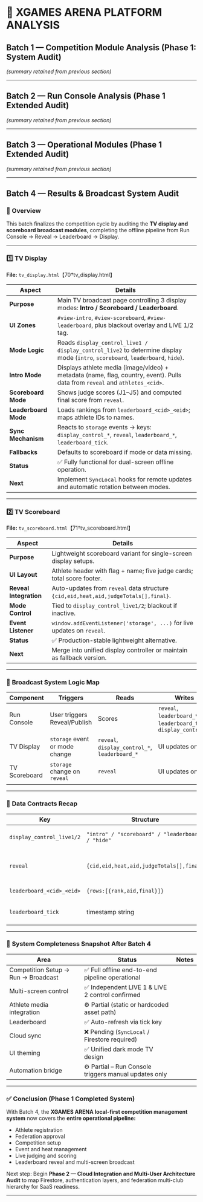 # 🧭 XGAMES ARENA PLATFORM ANALYSIS

## **Batch 1 — Competition Module Analysis (Phase 1: System Audit)**
*(summary retained from previous section)*

---

## **Batch 2 — Run Console Analysis (Phase 1 Extended Audit)**
*(summary retained from previous section)*

---

## **Batch 3 — Operational Modules (Phase 1 Extended Audit)**
*(summary retained from previous section)*

---

## **Batch 4 — Results & Broadcast System Audit**

### 🧩 Overview
This batch finalizes the competition cycle by auditing the **TV display and scoreboard broadcast modules**, completing the offline pipeline from Run Console → Reveal → Leaderboard → Display.

---

### **1️⃣ TV Display**
**File:** `tv_display.html`【70†tv_display.html】

| Aspect | Details |
|--------|----------|
| **Purpose** | Main TV broadcast page controlling 3 display modes: **Intro / Scoreboard / Leaderboard**. |
| **UI Zones** | `#view-intro`, `#view-scoreboard`, `#view-leaderboard`, plus blackout overlay and LIVE 1/2 tag. |
| **Mode Logic** | Reads `display_control_live1 / display_control_live2` to determine display mode (`intro`, `scoreboard`, `leaderboard`, `hide`). |
| **Intro Mode** | Displays athlete media (image/video) + metadata (name, flag, country, event). Pulls data from `reveal` and `athletes_<cid>`. |
| **Scoreboard Mode** | Shows judge scores (J1–J5) and computed final score from `reveal`. |
| **Leaderboard Mode** | Loads rankings from `leaderboard_<cid>_<eid>`; maps athlete IDs to names. |
| **Sync Mechanism** | Reacts to `storage` events → keys: `display_control_*`, `reveal`, `leaderboard_*`, `leaderboard_tick`. |
| **Fallbacks** | Defaults to scoreboard if mode or data missing. |
| **Status** | ✅ Fully functional for dual-screen offline operation. |
| **Next** | Implement `SyncLocal` hooks for remote updates and automatic rotation between modes. |

---

### **2️⃣ TV Scoreboard**
**File:** `tv_scoreboard.html`【71†tv_scoreboard.html】

| Aspect | Details |
|--------|----------|
| **Purpose** | Lightweight scoreboard variant for single-screen display setups. |
| **UI Layout** | Athlete header with flag + name; five judge cards; total score footer. |
| **Reveal Integration** | Auto-updates from `reveal` data structure `{cid,eid,heat,aid,judgeTotals[],final}`. |
| **Mode Control** | Tied to `display_control_live1/2`; blackout if inactive. |
| **Event Listener** | `window.addEventListener('storage', ...)` for live updates on `reveal`. |
| **Status** | ✅ Production-stable lightweight alternative. |
| **Next** | Merge into unified display controller or maintain as fallback version. |

---

### 🧠 **Broadcast System Logic Map**
| Component | Triggers | Reads | Writes | Purpose |
|------------|----------|--------|--------|----------|
| Run Console | User triggers Reveal/Publish | Scores | `reveal`, `leaderboard_*`, `leaderboard_tick`, `display_control_*` | Pushes updates to displays |
| TV Display | `storage` event or mode change | `reveal`, `display_control_*`, `leaderboard_*` | UI updates only | Main broadcast screen |
| TV Scoreboard | `storage` change on `reveal` | `reveal` | UI updates only | Single-screen scoreboard |

---

### 🧩 **Data Contracts Recap**
| Key | Structure | Usage |
|------|------------|--------|
| `display_control_live1/2` | `"intro" / "scoreboard" / "leaderboard" / "hide"` | Controls active TV mode |
| `reveal` | `{cid,eid,heat,aid,judgeTotals[],final}` | Broadcast feed for scores + intro |
| `leaderboard_<cid>_<eid>` | `{rows:[{rank,aid,final}]}` | Leaderboard rendering |
| `leaderboard_tick` | timestamp string | Forces display refresh |

---

### 🧱 **System Completeness Snapshot After Batch 4**
| Area | Status | Notes |
|-------|--------|--------|
| Competition Setup → Run → Broadcast | ✅ Full offline end-to-end pipeline operational |
| Multi-screen control | ✅ Independent LIVE 1 & LIVE 2 control confirmed |
| Athlete media integration | ⚙️ Partial (static or hardcoded asset path) |
| Leaderboard | ✅ Auto-refresh via tick key |
| Cloud sync | ❌ Pending (`SyncLocal` / Firestore required) |
| UI theming | ✅ Unified dark mode TV design |
| Automation bridge | ⚙️ Partial – Run Console triggers manual updates only |

---

### ✅ **Conclusion (Phase 1 Completed System)**
With Batch 4, the **XGAMES ARENA local-first competition management system** now covers the **entire operational pipeline:**
- Athlete registration
- Federation approval
- Competition setup
- Event and heat management
- Live judging and scoring
- Leaderboard reveal and multi-screen broadcast

Next step: Begin **Phase 2 — Cloud Integration and Multi-User Architecture Audit** to map Firestore, authentication layers, and federation multi-club hierarchy for SaaS readiness.

---